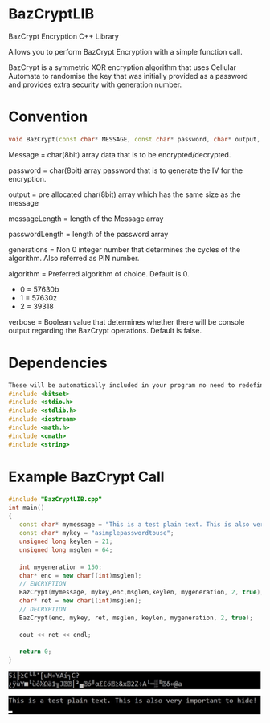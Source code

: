 # BazCryptLIB
BazCrypt Encryption C++ Library

Allows you to perform BazCrypt Encryption with a simple function call.

BazCrypt is a symmetric XOR encryption algorithm that uses Cellular Automata to randomise the key that was initially provided as a password and provides extra security with generation number.


# Convention
```c++
void BazCrypt(const char* MESSAGE, const char* password, char* output, unsigned long messageLength, unsigned long passwordLength, int generations, int algorithm, bool verbose);
```

 Message = char(8bit) array data that is to be encrypted/decrypted.
 
 password = char(8bit) array password that is to generate the IV for the encryption.
 
 output = pre allocated char(8bit) array which has the same size as the message 
 
 messageLength  = length of the Message array
 
 passwordLength = length of the password array
 
 generations = Non 0 integer number that determines the cycles of the algorithm. Also referred as PIN number.
 
 algorithm = Preferred algorithm of choice. Default is 0.
 - 0 = 57630b
 - 1 = 57630z
 - 2 = 39318
 
 verbose = Boolean value that determines whether there will be console output regarding the BazCrypt operations. Default is false.
# Dependencies
```c++
These will be automatically included in your program no need to redefine.
#include <bitset>
#include <stdio.h>
#include <stdlib.h>
#include <iostream>
#include <math.h>
#include <cmath>
#include <string>
```
 # Example BazCrypt Call
 ```c++
 #include "BazCryptLIB.cpp"
int main()
{
	const char* mymessage = "This is a test plain text. This is also very important to hide!";
	const char* mykey = "asimplepasswordtouse";
	unsigned long keylen = 21;
	unsigned long msglen = 64;

	int mygeneration = 150;
	char* enc = new char[(int)msglen];
	// ENCRYPTION
	BazCrypt(mymessage, mykey,enc,msglen,keylen, mygeneration, 2, true);
	char* ret = new char[(int)msglen];
	// DECRYPTION
	BazCrypt(enc, mykey, ret, msglen, keylen, mygeneration, 2, true);

	cout << ret << endl;

	return 0;
}
```
![ProgramOutput](https://github.com/karusb/BazCryptLIB/raw/master/bazlib.jpg)
